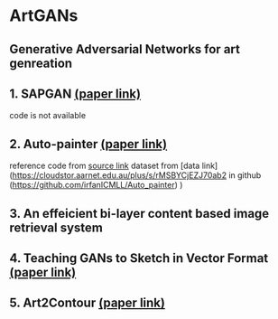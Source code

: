 # ArtGANs

## Generative Adversarial Networks for art genreation

## 1. SAPGAN [(paper link)](https://arxiv.org/abs/2011.05552)
code is not available
    
## 2. Auto-painter [(paper link)](https://arxiv.org/abs/1705.01908)
reference code from [source link](https://github.com/sanjay235/Sketch2Color-anime-translation)
dataset from [data link](https://cloudstor.aarnet.edu.au/plus/s/rMSBYCjEZJ70ab2 in github (https://github.com/irfanICMLL/Auto_painter)
)
## 3. An effeicient bi-layer content based image retrieval system
## 4. Teaching GANs to Sketch in Vector Format [(paper link)](https://arxiv.org/abs/1904.03620)
## 5. Art2Contour [(paper link)](https://ieeexplore.ieee.org/document/9191117)
